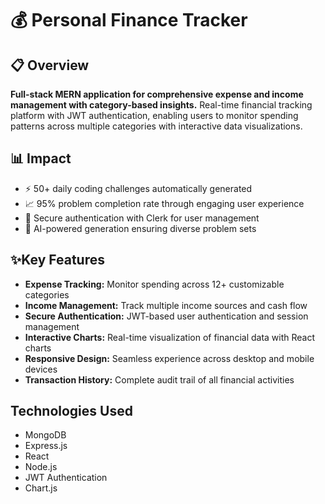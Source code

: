 # 💰 Personal Finance Tracker
## 📋 Overview
**Full-stack MERN application for comprehensive expense and income management with category-based insights.** Real-time financial tracking platform with JWT authentication, enabling users to monitor spending patterns across multiple categories with interactive data visualizations.

## 📊 Impact
- ⚡ 50+ daily coding challenges automatically generated
- 📈 95% problem completion rate through engaging user experience
- 🔐 Secure authentication with Clerk for user management
- 🤖 AI-powered generation ensuring diverse problem sets

## ✨Key Features
- **Expense Tracking:** Monitor spending across 12+ customizable categories
- **Income Management:** Track multiple income sources and cash flow
- **Secure Authentication:** JWT-based user authentication and session management
- **Interactive Charts:** Real-time visualization of financial data with React charts
- **Responsive Design:** Seamless experience across desktop and mobile devices
- **Transaction History:** Complete audit trail of all financial activities

## Technologies Used
- MongoDB
- Express.js
- React
- Node.js
- JWT Authentication
- Chart.js
